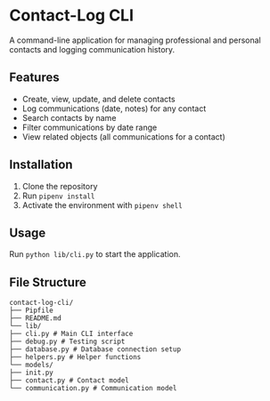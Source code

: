 # Contact-Log CLI

A command-line application for managing professional and personal contacts and logging communication history.

## Features
- Create, view, update, and delete contacts
- Log communications (date, notes) for any contact
- Search contacts by name
- Filter communications by date range
- View related objects (all communications for a contact)

## Installation
1. Clone the repository
2. Run `pipenv install`
3. Activate the environment with `pipenv shell`

## Usage
Run `python lib/cli.py` to start the application.

## File Structure
```
contact-log-cli/
├── Pipfile
├── README.md
└── lib/
├── cli.py # Main CLI interface
├── debug.py # Testing script
├── database.py # Database connection setup
├── helpers.py # Helper functions
└── models/
├── init.py
├── contact.py # Contact model
└── communication.py # Communication model
```
